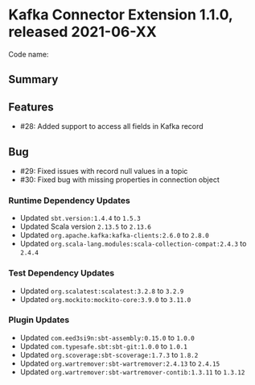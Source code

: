 # Kafka Connector Extension 1.1.0, released 2021-06-XX

Code name: 

## Summary

## Features

* #28: Added support to access all fields in Kafka record

## Bug

* #29: Fixed issues with record null values in a topic
* #30: Fixed bug with missing properties in connection object

### Runtime Dependency Updates

* Updated `sbt.version:1.4.4` to `1.5.3`
* Updated Scala version `2.13.5` to `2.13.6`
* Updated `org.apache.kafka:kafka-clients:2.6.0` to `2.8.0`
* Updated `org.scala-lang.modules:scala-collection-compat:2.4.3` to `2.4.4`

### Test Dependency Updates

* Updated `org.scalatest:scalatest:3.2.8` to `3.2.9`
* Updated `org.mockito:mockito-core:3.9.0` to `3.11.0`

### Plugin Updates

* Updated `com.eed3si9n:sbt-assembly:0.15.0` to `1.0.0`
* Updated `com.typesafe.sbt:sbt-git:1.0.0` to `1.0.1`
* Updated `org.scoverage:sbt-scoverage:1.7.3` to `1.8.2`
* Updated `org.wartremover:sbt-wartremover:2.4.13` to `2.4.15`
* Updated `org.wartremover:sbt-wartremover-contib:1.3.11` to `1.3.12`
